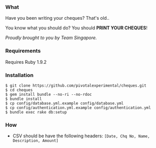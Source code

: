 ### What

Have you been writing your cheques? That's old.. 

You know what you should do? You should **PRINT YOUR CHEQUES**!

*Proudly brought to you by Team Singapore.*

### Requirements

Requires Ruby 1.9.2

### Installation

    $ git clone https://github.com/pivotalexperimental/cheques.git
    $ cd cheques
    $ gem install bundle --no-ri --no-rdoc
    $ bundle install
    $ cp config/database.yml.example config/database.yml
    $ cp config/authentication.yml.example config/authentication.yml
    $ bundle exec rake db:setup

### How

- CSV should be have the following headers: ``[Date, Chq No, Name, Description, Amount]``
